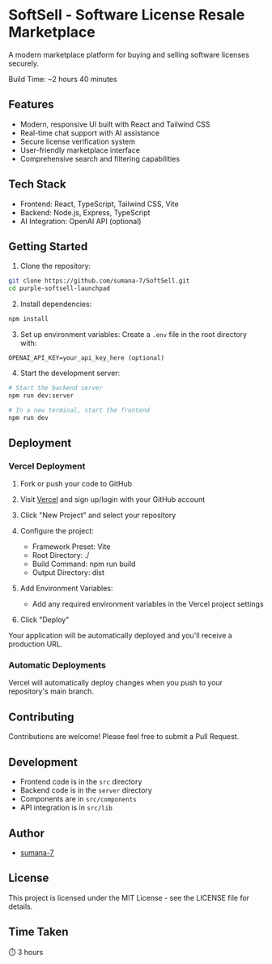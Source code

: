 # SoftSell - Software License Resale Marketplace

A modern marketplace platform for buying and selling software licenses securely.

Build Time: ~2 hours 40 minutes

## Features

- Modern, responsive UI built with React and Tailwind CSS
- Real-time chat support with AI assistance
- Secure license verification system
- User-friendly marketplace interface
- Comprehensive search and filtering capabilities

## Tech Stack

- Frontend: React, TypeScript, Tailwind CSS, Vite
- Backend: Node.js, Express, TypeScript
- AI Integration: OpenAI API (optional)

## Getting Started

1. Clone the repository:
```bash
git clone https://github.com/sumana-7/SoftSell.git
cd purple-softsell-launchpad
```

2. Install dependencies:
```bash
npm install
```

3. Set up environment variables:
Create a `.env` file in the root directory with:
```
OPENAI_API_KEY=your_api_key_here (optional)
```

4. Start the development server:
```bash
# Start the backend server
npm run dev:server

# In a new terminal, start the frontend
npm run dev
```

## Deployment

### Vercel Deployment

1. Fork or push your code to GitHub

2. Visit [Vercel](https://vercel.com) and sign up/login with your GitHub account

3. Click "New Project" and select your repository

4. Configure the project:
   - Framework Preset: Vite
   - Root Directory: ./
   - Build Command: npm run build
   - Output Directory: dist

5. Add Environment Variables:
   - Add any required environment variables in the Vercel project settings

6. Click "Deploy"

Your application will be automatically deployed and you'll receive a production URL.

### Automatic Deployments

Vercel will automatically deploy changes when you push to your repository's main branch.

## Contributing

Contributions are welcome! Please feel free to submit a Pull Request.

## Development

- Frontend code is in the `src` directory
- Backend code is in the `server` directory
- Components are in `src/components`
- API integration is in `src/lib`

## Author

- [sumana-7](https://github.com/sumana-7)

## License

This project is licensed under the MIT License - see the LICENSE file for details.

## Time Taken
⏱️ 3 hours

